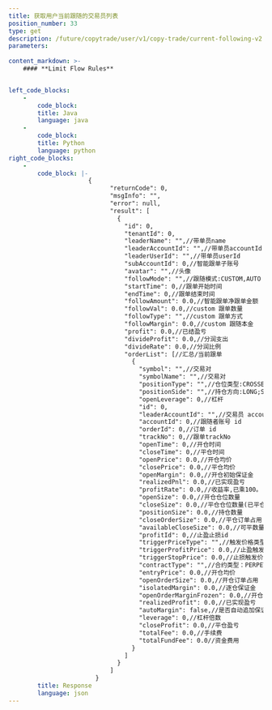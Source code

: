```yaml
---
title: 获取用户当前跟随的交易员列表
position_number: 33
type: get
description: /future/copytrade/user/v1/copy-trade/current-following-v2
parameters:
    
content_markdown: >-
    #### **Limit Flow Rules**


left_code_blocks:
    -
        code_block:
        title: Java
        language: java
    -
        code_block:
        title: Python
        language: python
right_code_blocks:
    -
        code_block: |-
                      {
                            "returnCode": 0,
                            "msgInfo": "",
                            "error": null,
                            "result": [
                              {
                                "id": 0,
                                "tenantId": 0,
                                "leaderName": "",//带单员name
                                "leaderAccountId": "",//带单员accountId
                                "leaderUserId": "",//带单员userId
                                "subAccountId": 0,//智能跟单子账号
                                "avatar": "",//头像
                                "followMode": "",//跟随模式:CUSTOM,AUTO
                                "startTime": 0,//跟单开始时间
                                "endTime": 0,//跟单结束时间
                                "followAmount": 0.0,//智能跟单净跟单金额
                                "followVal": 0.0,//custom 跟单数量
                                "followType": "",//custom 跟单方式
                                "followMargin": 0.0,//custom 跟随本金
                                "profit": 0.0,//已结盈亏
                                "divideProfit": 0.0,//分润支出
                                "divideRate": 0.0,//分润比例
                                "orderList": [//汇总/当前跟单
                                  {
                                    "symbol": "",//交易对
                                    "symbolName": "",//交易对
                                    "positionType": "",//仓位类型:CROSSED(全仓);ISOLATED(逐仓)
                                    "positionSide": "",//持仓方向:LONG;SHORT
                                    "openLeverage": 0,//杠杆
                                    "id": 0,
                                    "leaderAccountId": "",//交易员 accountId
                                    "accountId": 0,//跟随者账号 id
                                    "orderId": 0,//订单 id
                                    "trackNo": 0,//跟单trackNo
                                    "openTime": 0,//开仓时间
                                    "closeTime": 0,//平仓时间
                                    "openPrice": 0.0,//开仓均价
                                    "closePrice": 0.0,//平仓均价
                                    "openMargin": 0.0,//开仓初始保证金
                                    "realizedPnl": 0.0,//已实现盈亏
                                    "profitRate": 0.0,//收益率,已乘100。
                                    "openSize": 0.0,//开仓仓位数量
                                    "closeSize": 0.0,//平仓仓位数量(已平仓位数量)
                                    "positionSize": 0.0,//持仓数量
                                    "closeOrderSize": 0.0,//平仓订单占用
                                    "availableCloseSize": 0.0,//可平数量
                                    "profitId": 0,//止盈止损id
                                    "triggerPriceType": "",//触发价格类型 1、指数价格 2：标记价格（合理价格）；3：最新价',
                                    "triggerProfitPrice": 0.0,//止盈触发价
                                    "triggerStopPrice": 0.0,//止损触发价
                                    "contractType": "",//合约类型：PERPETUAL(永续合约)、PREDICT(预测合约)
                                    "entryPrice": 0.0,//开仓均价
                                    "openOrderSize": 0.0,//开仓订单占用
                                    "isolatedMargin": 0.0,//逐仓保证金
                                    "openOrderMarginFrozen": 0.0,//开仓订单保证金占用
                                    "realizedProfit": 0.0,//已实现盈亏
                                    "autoMargin": false,//是否自动追加保证金
                                    "leverage": 0,//杠杆倍数
                                    "closeProfit": 0.0,//平仓盈亏
                                    "totalFee": 0.0,//手续费
                                    "totalFundFee": 0.0//资金费用
                                  }
                                ]
                              }
                            ]
                        }
        title: Response
        language: json
---
```


